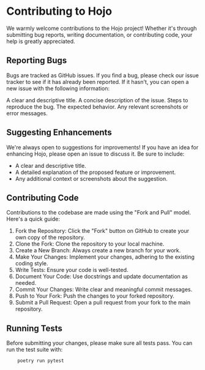 # Contributing to Hojo
We warmly welcome contributions to the Hojo project! Whether it's through submitting bug reports, writing documentation, or contributing code, your help is greatly appreciated.

## Reporting Bugs
Bugs are tracked as GitHub issues. If you find a bug, please check our issue tracker to see if it has already been reported. If it hasn't, you can open a new issue with the following information:

A clear and descriptive title.
A concise description of the issue.
Steps to reproduce the bug.
The expected behavior.
Any relevant screenshots or error messages.

## Suggesting Enhancements
We're always open to suggestions for improvements! If you have an idea for enhancing Hojo, please open an issue to discuss it. Be sure to include:

- A clear and descriptive title.
- A detailed explanation of the proposed feature or improvement.
- Any additional context or screenshots about the suggestion.

## Contributing Code
Contributions to the codebase are made using the "Fork and Pull" model. Here's a quick guide:

1. Fork the Repository: Click the "Fork" button on GitHub to create your own copy of the repository.
2. Clone the Fork: Clone the repository to your local machine.
3. Create a New Branch: Always create a new branch for your work.
4. Make Your Changes: Implement your changes, adhering to the existing coding style.
5. Write Tests: Ensure your code is well-tested.
6. Document Your Code: Use docstrings and update documentation as needed.
7. Commit Your Changes: Write clear and meaningful commit messages.
8. Push to Your Fork: Push the changes to your forked repository.
9. Submit a Pull Request: Open a pull request from your fork to the main repository.

## Running Tests
Before submitting your changes, please make sure all tests pass. You can run the test suite with:

```bash
    poetry run pytest
```